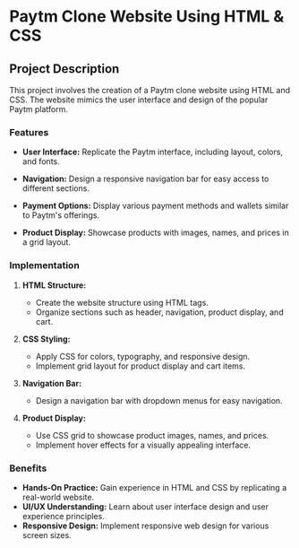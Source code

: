 # Paytm Clone Website Using HTML & CSS

## Project Description

This project involves the creation of a Paytm clone website using HTML and CSS. The website mimics the user interface and design of the popular Paytm platform.

### Features

- **User Interface:** Replicate the Paytm interface, including layout, colors, and fonts.

- **Navigation:** Design a responsive navigation bar for easy access to different sections.

- **Payment Options:** Display various payment methods and wallets similar to Paytm's offerings.

- **Product Display:** Showcase products with images, names, and prices in a grid layout.


### Implementation

1. **HTML Structure:**
   - Create the website structure using HTML tags.
   - Organize sections such as header, navigation, product display, and cart.

2. **CSS Styling:**
   - Apply CSS for colors, typography, and responsive design.
   - Implement grid layout for product display and cart items.

3. **Navigation Bar:**
   - Design a navigation bar with dropdown menus for easy navigation.

4. **Product Display:**
   - Use CSS grid to showcase product images, names, and prices.
   - Implement hover effects for a visually appealing interface.


### Benefits

- **Hands-On Practice:** Gain experience in HTML and CSS by replicating a real-world website.
- **UI/UX Understanding:** Learn about user interface design and user experience principles.
- **Responsive Design:** Implement responsive web design for various screen sizes.
